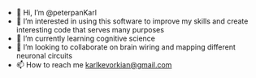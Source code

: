 - 👋 Hi, I’m @peterpanKarl
- 👀 I’m interested in using this software to improve my skills and create interesting code that serves many purposes
- 🌱 I’m currently learning cognitive science
- 💞️ I’m looking to collaborate on brain wiring and mapping different neuronal circuits
- 📫 How to reach me karlkevorkian@gmail.com

<!---
peterpanKarl/peterpanKarl is a ✨ special ✨ repository because its `README.md` (this file) appears on your GitHub profile.
You can click the Preview link to take a look at your changes.
--->

